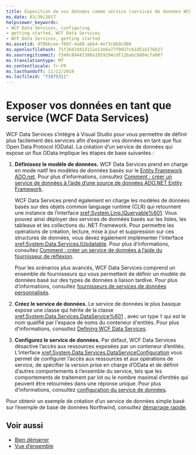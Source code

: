 ```yaml
---
title: Exposition de vos données comme service (services de données WCF)
ms.date: 03/30/2017
helpviewer_keywords:
- WCF Data Services, configuring
- getting started, WCF Data Services
- WCF Data Services, getting started
ms.assetid: df0bbcee-f66f-4a88-abb4-4e73c8b9c908
ms.openlocfilehash: 71f26d7d41d112e13e6a77f0927c61d51b176b27
ms.sourcegitcommit: f348c84443380a1959294cdf12babcb804cfa987
ms.translationtype: MT
ms.contentlocale: fr-FR
ms.lasthandoff: 11/12/2019
ms.locfileid: "73975311"
---
```

# <a name="expose-your-data-as-a-service-wcf-data-services"></a>Exposer vos données en tant que service (WCF Data Services)

WCF Data Services s’intègre à Visual Studio pour vous permettre de définir plus facilement des services afin d’exposer vos données en tant que flux Open Data Protocol (OData). La création d’un service de données qui expose un flux OData implique les étapes de base suivantes :

1. **Définissez le modèle de données.** WCF Data Services prend en charge en mode natif les modèles de données basés sur le [Entity Framework ADO.net](../adonet/ef/index.md). Pour plus d’informations, consultez [Comment : créer un service de données à l’aide d’une source de données ADO.NET Entity Framework](create-a-data-service-using-an-adonet-ef-data-wcf.md).

     WCF Data Services prend également en charge les modèles de données basés sur des objets common language runtime (CLR) qui retournent une instance de l’interface <xref:System.Linq.IQueryable%601>. Vous pouvez ainsi déployer des services de données basés sur les listes, les tableaux et les collections du .NET Framework. Pour permettre les opérations de création, lecture, mise à jour et suppression sur ces structures de données, vous devez également implémenter l'interface <xref:System.Data.Services.IUpdatable>. Pour plus d’informations, consultez [Comment : créer un service de données à l’aide du fournisseur de réflexion](create-a-data-service-using-rp-wcf-data-services.md).

     Pour les scénarios plus avancés, WCF Data Services comprend un ensemble de fournisseurs qui vous permettent de définir un modèle de données basé sur des types de données à liaison tardive. Pour plus d’informations, consultez [fournisseurs de services de données personnalisés](custom-data-service-providers-wcf-data-services.md).

2. **Créez le service de données.** Le service de données le plus basique expose une classe qui hérite de la classe <xref:System.Data.Services.DataService%601> , avec un type `T` qui est le nom qualifié par l'espace de noms du conteneur d'entités. Pour plus d'informations, consultez [Defining WCF Data Services](defining-wcf-data-services.md).

3. **Configurez le service de données.** Par défaut, WCF Data Services désactive l’accès aux ressources exposées par un conteneur d’entités. L’interface <xref:System.Data.Services.DataServiceConfiguration> vous permet de configurer l’accès aux ressources et aux opérations de service, de spécifier la version prise en charge d’OData et de définir d’autres comportements à l’ensemble du service, tels que les comportements de traitement par lot ou le nombre maximal d’entités qui peuvent être retournées dans une réponse unique. Pour plus d’informations, consultez [configuration du service de données](configuring-the-data-service-wcf-data-services.md).

Pour obtenir un exemple de création d’un service de données simple basé sur l’exemple de base de données Northwind, consultez [démarrage rapide](quickstart-wcf-data-services.md).

## <a name="see-also"></a>Voir aussi

- [Bien démarrer](getting-started-with-wcf-data-services.md)
- [Vue d’ensemble](wcf-data-services-overview.md)
